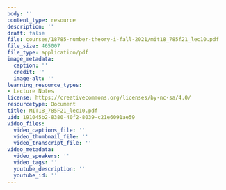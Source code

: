 ```yaml
---
body: ''
content_type: resource
description: ''
draft: false
file: courses/18785-number-theory-i-fall-2021/mit18_785f21_lec10.pdf
file_size: 465007
file_type: application/pdf
image_metadata:
  caption: ''
  credit: ''
  image-alt: ''
learning_resource_types:
- Lecture Notes
license: https://creativecommons.org/licenses/by-nc-sa/4.0/
resourcetype: Document
title: MIT18_785F21_lec10.pdf
uid: 191045b2-8380-40f2-8039-c21e6091ae59
video_files:
  video_captions_file: ''
  video_thumbnail_file: ''
  video_transcript_file: ''
video_metadata:
  video_speakers: ''
  video_tags: ''
  youtube_description: ''
  youtube_id: ''
---
```

